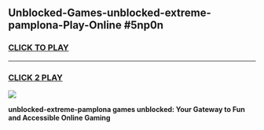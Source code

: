 
## Unblocked-Games-unblocked-extreme-pamplona-Play-Online #5np0n
<h3>
<a href="https://news.freeplayer.one?title=unblocked-extreme-pamplona&ref=3">CLICK TO PLAY</a></h3>
<hr>

<h3>
<a href="https://news.freeplayer.one?title=unblocked-extreme-pamplona&ref=3">CLICK 2 PLAY</a>
  
</h3>

<a href="https://news.freeplayer.one?title=unblocked-extreme-pamplona&ref=3"><img src="https://clearcache.store/games.png"></a>


**unblocked-extreme-pamplona games unblocked: Your Gateway to Fun and Accessible Online Gaming**

